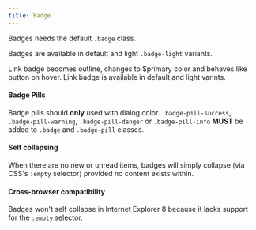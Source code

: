 ```yaml
---
title: Badge
---
```


Badges needs the default <code>.badge</code> class.

Badges are available in default and light <code>.badge-light</code> variants.

Link badge becomes outline, changes to $primary color and behaves like button on hover. Link badge is available in default and light varints.

<h4>Badge Pills</h4>

Badge pills should <strong>only</strong> used with dialog color. <code>.badge-pill-success</code>, <code>.badge-pill-warning</code>, <code>.badge-pill-danger</code> or <code>.badge-pill-info</code> <strong>MUST</strong> be added to <code>.badge</code> and <code>.badge-pill</code> classes.



<h4>Self collapsing</h4>
<p>When there are no new or unread items, badges will simply collapse (via CSS's <code>:empty</code> selector) provided no content exists within.</p>

<div class="" id="callout-badges-ie8-empty">
	<h4>Cross-browser compatibility</h4>
	<p>Badges won't self collapse in Internet Explorer 8 because it lacks support for the <code>:empty</code> selector.</p>
</div>
